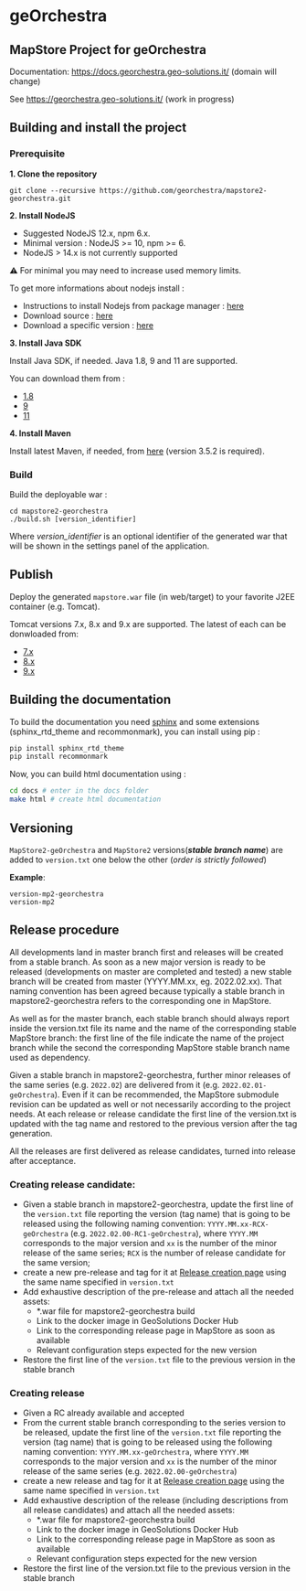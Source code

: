 # geOrchestra


## MapStore Project for geOrchestra

Documentation: https://docs.georchestra.geo-solutions.it/ (domain will change)

See https://georchestra.geo-solutions.it/ (work in progress)

## Building and install the project

### Prerequisite 

**1. Clone the repository**

`git clone --recursive https://github.com/georchestra/mapstore2-georchestra.git`

**2. Install NodeJS**

* Suggested NodeJS 12.x, npm 6.x.
* Minimal version : NodeJS >= 10, npm >= 6. 
* NodeJS > 14.x is not currently supported

:warning: For minimal you may need to increase used memory limits.

To get more informations about nodejs install :

* Instructions to install Nodejs from package manager : [here](https://nodejs.org/en/download/package-manager/)
* Download source : [here](https://nodejs.org/en/download/)
* Download a specific version : [here](https://nodejs.org/dist/)

**3. Install Java SDK**

Install Java SDK, if needed. Java 1.8, 9 and 11 are supported.

You can download them from :

* [1.8](https://www.oracle.com/technetwork/java/javase/downloads/jdk8-downloads-2133151.html)
* [9](https://www.oracle.com/technetwork/java/javase/downloads/java-archive-javase9-3934878.html)
* [11](https://www.oracle.com/technetwork/java/javase/downloads/java-archive-javase11-5116896.html)

**4. Install Maven**

Install latest Maven, if needed, from [here](https://maven.apache.org/download.cgi) (version 3.5.2 is required).

### Build 

Build the deployable war :

```
cd mapstore2-georchestra
./build.sh [version_identifier]
```

Where *version_identifier* is an optional identifier of the generated war that will be shown in the settings panel of the application.

## Publish

Deploy the generated `mapstore.war` file (in web/target) to your favorite J2EE container (e.g. Tomcat).

Tomcat versions 7.x, 8.x and 9.x are supported.
The latest of each can be donwloaded from:

* [7.x](https://tomcat.apache.org/download-70.cgi)
* [8.x](https://tomcat.apache.org/download-80.cgi)
* [9.x](https://tomcat.apache.org/download-90.cgi)

## Building the documentation

To build the documentation you need [sphinx](https://www.sphinx-doc.org/en/master/usage/installation.html) and some extensions (sphinx_rtd_theme and recommonmark), you can install using pip :

```sh
pip install sphinx_rtd_theme
pip install recommonmark
```

Now, you can build html documentation using :

```sh
cd docs # enter in the docs folder
make html # create html documentation
```
## Versioning
`MapStore2-geOrchestra` and `MapStore2` versions(**_stable branch name_**) are added to `version.txt` one below the other (_order is strictly followed_)

**Example**:
```
version-mp2-georchestra
version-mp2
```

## Release procedure

All developments land in master branch first and releases will be created from a stable branch.
As soon as a new major version is ready to be released (developments on master are completed and tested) a new stable branch will be created from master (YYYY.MM.xx, eg. 2022.02.xx).
That naming convention has been agreed because typically a stable branch in mapstore2-georchestra refers to the corresponding one in MapStore.

As well as for the master branch, each stable branch should always report inside the version.txt file its name and the name
of the corresponding stable MapStore branch: the first line of the file indicate the name of the project branch while the
second the corresponding MapStore stable branch name used as dependency.

Given a stable branch in mapstore2-georchestra, further minor releases of the same series (e.g. `2022.02`) are delivered from it (e.g. `2022.02.01-geOrchestra`).
Even if it can be recommended, the MapStore submodule revision can be updated as well or not necessarily according to the project needs.
At each release or release candidate the first line of the version.txt is updated with the tag name and restored to the previous version after the tag generation.

All the releases are first delivered as release candidates, turned into release after acceptance.


### Creating release candidate:
- Given a stable branch in mapstore2-georchestra, update the first line of the `version.txt` file reporting the version (tag name)
that is going to be released using the following naming convention: `YYYY.MM.xx-RCX-geOrchestra` (e.g. `2022.02.00-RC1-geOrchestra`),
where `YYYY.MM` corresponds to the major version and `xx` is the number of the minor release of the same series;
`RCX` is the number of release candidate for the same version;
- create a new pre-release and tag for it at [Release creation page](https://github.com/georchestra/mapstore2-georchestra/releases/new)
using the same name specified in `version.txt`
- Add exhaustive description of the pre-release and attach all the needed assets:
  - *.war file for mapstore2-georchestra build
  - Link to the docker image in GeoSolutions Docker Hub
  - Link to the corresponding release page in MapStore as soon as available
  - Relevant configuration steps expected for the new version
- Restore the first line of the `version.txt` file to the previous version in the stable branch

### Creating release
- Given a RC already available and accepted
- From the current stable branch corresponding to the series version to be released, update the first line of the `version.txt`
file reporting the version (tag name) that is going to be released using the following naming convention:  `YYYY.MM.xx-geOrchestra`, where `YYYY.MM` corresponds to the major version and `xx`
is the number of the minor release of the same series (e.g. `2022.02.00-geOrchestra`)
- create a new release and tag for it at [Release creation page](https://github.com/georchestra/mapstore2-georchestra/releases/new)
using the same name specified in `version.txt`
- Add exhaustive description of the release (including descriptions from all release candidates) and attach all the needed assets:
    - *.war file for mapstore2-georchestra build
    - Link to the docker image in GeoSolutions Docker Hub
    - Link to the corresponding release page in MapStore as soon as available
    - Relevant configuration steps expected for the new version
- Restore the first line of the version.txt file to the previous version in the stable branch
